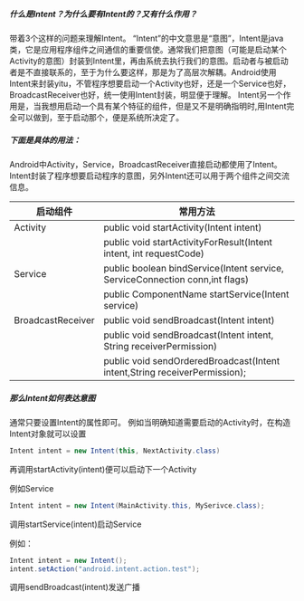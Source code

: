 ##### 什么是Intent？为什么要有Intent的？又有什么作用？
带着3个这样的问题来理解Intent。
“Intent”的中文意思是“意图”，Intent是java类，它是应用程序组件之间通信的重要信使。通常我们把意图（可能是启动某个Activity的意图）封装到Intent里，再由系统去执行我们的意图。启动者与被启动者是不直接联系的，至于为什么要这样，那是为了高层次解耦。Android使用Intent来封装yitu，不管程序想要启动一个Activity也好，还是一个Service也好，BroadcastReceiver也好，统一使用Intent封装，明显便于理解。
Intent另一个作用是，当我想用启动一个具有某个特征的组件，但是又不是明确指明时,用Intent完全可以做到，至于启动那个，便是系统所决定了。

##### 下面是具体的用法：
Android中Activity，Service，BroadcastReceiver直接启动都使用了Intent。Intent封装了程序想要启动程序的意图，另外Intent还可以用于两个组件之间交流信息。

|  启动组件   |  常用方法 |
| ------------ | ------------ |
| Activity  | public void startActivity(Intent intent)  |
|   | public void startActivityForResult(Intent intent, int requestCode)  |
| Service | public boolean bindService(Intent service, ServiceConnection conn,int flags) |
| | public ComponentName startService(Intent service)|
|BroadcastReceiver|public void sendBroadcast(Intent intent)|
||public void sendBroadcast(Intent intent, String receiverPermission)|
||public void sendOrderedBroadcast(Intent intent,String receiverPermission);|

##### 那么Intent如何表达意图
通常只要设置Intent的属性即可。
例如当明确知道需要启动的Activity时，在构造Intent对象就可以设置
```java
Intent intent = new Intent(this, NextActivity.class)
```
再调用startActivity(intent)便可以启动下一个Activity

例如Service
```java
Intent intent = new Intent(MainActivity.this, MySerivce.class);
```
调用startService(intent)启动Service

例如：
```java
Intent intent = new Intent();
intent.setAction("android.intent.action.test");
```
调用sendBroadcast(intent)发送广播